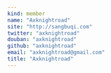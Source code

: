 ```yaml
---
kind: member
name: "Axknightroad"
site: "http://sangbuqi.com"
twitter: "axknightroad"
douban: "axknightroad"
github: "axknightroad"
email: "axknightroad@gmail.com"
title: "Axknightroad"
---
```


